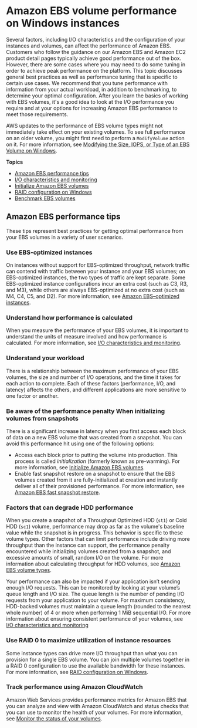 # Amazon EBS volume performance on Windows instances<a name="EBSPerformance"></a>

Several factors, including I/O characteristics and the configuration of your instances and volumes, can affect the performance of Amazon EBS\. Customers who follow the guidance on our Amazon EBS and Amazon EC2 product detail pages typically achieve good performance out of the box\. However, there are some cases where you may need to do some tuning in order to achieve peak performance on the platform\. This topic discusses general best practices as well as performance tuning that is specific to certain use cases\. We recommend that you tune performance with information from your actual workload, in addition to benchmarking, to determine your optimal configuration\. After you learn the basics of working with EBS volumes, it's a good idea to look at the I/O performance you require and at your options for increasing Amazon EBS performance to meet those requirements\.

AWS updates to the performance of EBS volume types might not immediately take effect on your existing volumes\. To see full performance on an older volume, you might first need to perform a `ModifyVolume` action on it\. For more information, see [Modifying the Size, IOPS, or Type of an EBS Volume on Windows](https://docs.aws.amazon.com/AWSEC2/latest/WindowsGuide/ebs-modify-volume.html)\.

**Topics**
+ [Amazon EBS performance tips](#tips)
+ [I/O characteristics and monitoring](ebs-io-characteristics.md)
+ [Initialize Amazon EBS volumes](ebs-initialize.md)
+ [RAID configuration on Windows](raid-config.md)
+ [Benchmark EBS volumes](benchmark_procedures.md)

## Amazon EBS performance tips<a name="tips"></a>

These tips represent best practices for getting optimal performance from your EBS volumes in a variety of user scenarios\.

### Use EBS\-optimized instances<a name="optimize"></a>

On instances without support for EBS\-optimized throughput, network traffic can contend with traffic between your instance and your EBS volumes; on EBS\-optimized instances, the two types of traffic are kept separate\. Some EBS\-optimized instance configurations incur an extra cost \(such as C3, R3, and M3\), while others are always EBS\-optimized at no extra cost \(such as M4, C4, C5, and D2\)\. For more information, see [Amazon EBS–optimized instances](ebs-optimized.md)\.

### Understand how performance is calculated<a name="performance_calculation"></a>

When you measure the performance of your EBS volumes, it is important to understand the units of measure involved and how performance is calculated\. For more information, see [I/O characteristics and monitoring](ebs-io-characteristics.md)\.

### Understand your workload<a name="workload_types"></a>

There is a relationship between the maximum performance of your EBS volumes, the size and number of I/O operations, and the time it takes for each action to complete\. Each of these factors \(performance, I/O, and latency\) affects the others, and different applications are more sensitive to one factor or another\. 

### Be aware of the performance penalty When initializing volumes from snapshots<a name="initialize"></a>

There is a significant increase in latency when you first access each block of data on a new EBS volume that was created from a snapshot\. You can avoid this performance hit using one of the following options:
+ Access each block prior to putting the volume into production\. This process is called *initialization* \(formerly known as pre\-warming\)\. For more information, see [Initialize Amazon EBS volumes](ebs-initialize.md)\.
+ Enable fast snapshot restore on a snapshot to ensure that the EBS volumes created from it are fully\-initialized at creation and instantly deliver all of their provisioned performance\. For more information, see [Amazon EBS fast snapshot restore](ebs-fast-snapshot-restore.md)\.

### Factors that can degrade HDD performance<a name="snapshotting_latency"></a>

When you create a snapshot of a Throughput Optimized HDD \(`st1`\) or Cold HDD \(`sc1`\) volume, performance may drop as far as the volume's baseline value while the snapshot is in progress\. This behavior is specific to these volume types\. Other factors that can limit performance include driving more throughput than the instance can support, the performance penalty encountered while initializing volumes created from a snapshot, and excessive amounts of small, random I/O on the volume\. For more information about calculating throughput for HDD volumes, see [Amazon EBS volume types](ebs-volume-types.md)\.

Your performance can also be impacted if your application isn’t sending enough I/O requests\. This can be monitored by looking at your volume’s queue length and I/O size\. The queue length is the number of pending I/O requests from your application to your volume\. For maximum consistency, HDD\-backed volumes must maintain a queue length \(rounded to the nearest whole number\) of 4 or more when performing 1 MiB sequential I/O\. For more information about ensuring consistent performance of your volumes, see [I/O characteristics and monitoring](ebs-io-characteristics.md)

### Use RAID 0 to maximize utilization of instance resources<a name="RAID"></a>

Some instance types can drive more I/O throughput than what you can provision for a single EBS volume\. You can join multiple volumes together in a RAID 0 configuration to use the available bandwidth for these instances\. For more information, see [RAID configuration on Windows](raid-config.md)\.

### Track performance using Amazon CloudWatch<a name="cloudwatch"></a>

Amazon Web Services provides performance metrics for Amazon EBS that you can analyze and view with Amazon CloudWatch and status checks that you can use to monitor the health of your volumes\. For more information, see [Monitor the status of your volumes](monitoring-volume-status.md)\.